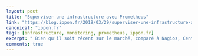 ```yaml
---
layout: post
title: "Superviser une infrastructure avec Prometheus"
link: "https://blog.ippon.fr/2019/03/29/superviser-une-infrastructure-avec-prometheus-part-1-fonctionnement/"
canonical: "ippon.fr"
tags: [infrastructure, monitoring, prometheus, ippon.fr]
excerpt: " Bien qu'il soit récent sur le marché, comparé à Nagios, Centreon ou Zabbix, il se développe rapidement avec une communauté dynamique qui ne cesse de croître. Il correspond aux besoins modernes de supervision d'une infrastructure de type Cloud"
comments: true
---
```

